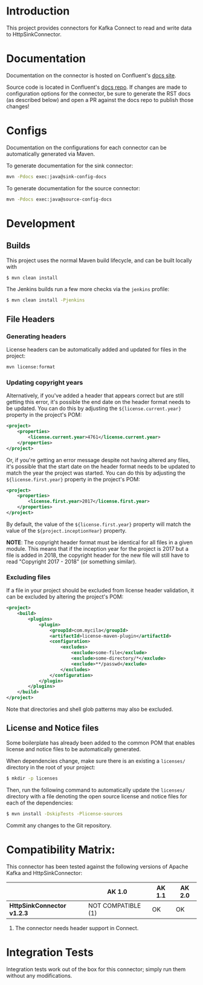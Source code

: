 # Introduction

This project provides connectors for Kafka Connect to read and write data to HttpSinkConnector.

# Documentation

Documentation on the connector is hosted on Confluent's
[docs site](https://docs.confluent.io/current/connect/kafka-connect-http/).

Source code is located in Confluent's
[docs repo](https://github.com/confluentinc/docs/tree/master/connect/kafka-connect-http). If changes
are made to configuration options for the connector, be sure to generate the RST docs (as described
below) and open a PR against the docs repo to publish those changes!

# Configs

Documentation on the configurations for each connector can be automatically generated via Maven.

To generate documentation for the sink connector:
```bash
mvn -Pdocs exec:java@sink-config-docs
```

To generate documentation for the source connector:
```bash
mvn -Pdocs exec:java@source-config-docs
```

# Development

## Builds

This project uses the normal Maven build lifecycle, and can be built
locally with

```bash
$ mvn clean install
```

The Jenkins builds run a few more checks via the `jenkins` profile:

```bash
$ mvn clean install -Pjenkins
```

## File Headers

### Generating headers

License headers can be automatically added and updated for files in the project:
```bash
mvn license:format
```

### Updating copyright years

Alternatively, if you've added a header that appears correct but are still getting this error, it's
possible the end date on the header format needs to be updated. You can do this by adjusting the
`${license.current.year}` property in the project's POM:

```xml
<project>
    <properties>
        <license.current.year>4761</license.current.year>
    </properties>
</project>
```

Or, if you're getting an error message despite not having altered any files, it's possible that the
start date on the header format needs to be updated to match the year the project was started. You
can do this by adjusting the `${license.first.year}` property in the project's POM:

```xml
<project>
    <properties>
        <license.first.year>2017</license.first.year>
    </properties>
</project>
```

By default, the value of the `${license.first.year}` property will match the value of the
`${project.inceptionYear}` property.

**NOTE**: The copyright header format must be identical for all files in a given module. This means
that if the inception year for the project is 2017 but a file is added in 2018, the copyright header
for the new file will still have to read "Copyright 2017 - 2018" (or something similar).

### Excluding files

If a file in your project should be excluded from license header validation, it can be excluded by
altering the project's POM:

```xml
<project>
    <build>
        <plugins>
            <plugin>
                <groupId>com.mycila</groupId>
                <artifactId>license-maven-plugin</artifactId>
                <configuration>
                    <excludes>
                        <exclude>some-file</exclude>
                        <exclude>some-directory/*</exclude>
                        <exclude>**/passwd</exclude>
                    </excludes>
                </configuration>
            </plugin>
        </plugins>
    </build>
</project>
```

Note that directories and shell glob patterns may also be excluded.

## License and Notice files

Some boilerplate has already been added to the common POM that enables license and notice files to
be automatically generated.

When dependencies change, make sure there is an existing a `licenses/`
directory in the root of your project:

```bash
$ mkdir -p licenses
```

Then, run the following command to automatically update the `licenses/`
directory with a file denoting the open source license and notice files 
for each of the dependencies:

```bash
$ mvn install -DskipTests -Plicense-sources
```

Commit any changes to the Git repository.

# Compatibility Matrix:

This connector has been tested against the following versions of Apache Kafka
and HttpSinkConnector:

|                          | AK 1.0             | AK 1.1        | AK 2.0        |
| ------------------------ | ------------------ | ------------- | ------------- |
| **HttpSinkConnector v1.2.3** | NOT COMPATIBLE (1) | OK            | OK            |

1. The connector needs header support in Connect.

# Integration Tests

Integration tests work out of the box for this connector; simply run them without any modifications.
